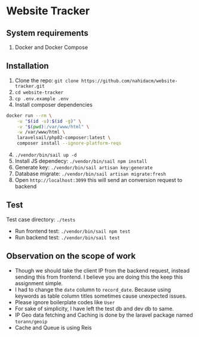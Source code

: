 # Website Tracker

## System requirements
1. Docker and Docker Compose

## Installation
1. Clone the repo: `git clone https://github.com/nahidacm/website-tracker.git`
2. `cd website-tracker`
3. `cp .env.example .env`
4. Install composer dependencies
```bash
docker run --rm \
    -u "$(id -u):$(id -g)" \
    -v "$(pwd):/var/www/html" \
    -w /var/www/html \
    laravelsail/php82-composer:latest \
    composer install --ignore-platform-reqs
```
4. `./vendor/bin/sail up -d`
5. Install JS dependecy: `./vendor/bin/sail npm install`
6. Generate key: `./vendor/bin/sail artisan key:generate`
7. Database migrate: `./vendor/bin/sail artisan migrate:fresh`
8. Open `http://localhost:3099` this will send an conversion request to backend

## Test
Test case directory: `./tests`
* Run frontend test: `./vendor/bin/sail npm test`
* Run backend test: `./vendor/bin/sail test`

## Observation on the scope of work
- Though we should take the client IP from the backend request, instead sending this from frontend. I believe you are doing this the keep this assignment simple.
- I had to change the `date` column to `record_date`. Because using keywords as table column titles sometimes cause unexpected issues.
- Please ignore boilerplate codes like `User`
- For sake of simplicity, I have left the test db and dev db to same.
- IP Geo data fetching and Caching is done by the laravel package named `torann/geoip`
- Cache and Queue is using Reis